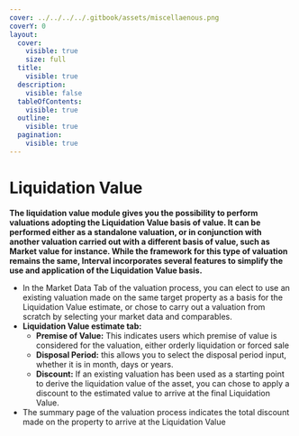 ```yaml
---
cover: ../../../../.gitbook/assets/miscellaenous.png
coverY: 0
layout:
  cover:
    visible: true
    size: full
  title:
    visible: true
  description:
    visible: false
  tableOfContents:
    visible: true
  outline:
    visible: true
  pagination:
    visible: true
---
```


# Liquidation Value

**The liquidation value module gives you the possibility to perform valuations adopting the Liquidation Value basis of value. It can be performed either as a standalone valuation, or in conjunction with another valuation carried out with a different basis of value, such as Market value for instance. While the framework for this type of valuation remains the same, Interval incorporates several features to simplify the use and application of the Liquidation Value basis.**

* In the Market Data Tab of the valuation process, you can elect to use an existing valuation made on the same target property as a basis for the Liquidation Value estimate, or chose to carry out a valuation from scratch by selecting your market data and comparables.
* **Liquidation Value estimate tab:**&#x20;
  * **Premise of Value:** This indicates users which premise of value is considered for the valuation, either orderly liquidation or forced sale
  * **Disposal Period:** this allows you to select the disposal period input, whether it is in month, days or years.
  * **Discount:** If an existing valuation has been used as a starting point to derive the liquidation value of the asset, you can chose to apply a discount to the estimated value to arrive at the final Liquidation Value.
* The summary page of the valuation process indicates the total discount made on the property to arrive at the Liquidation Value

